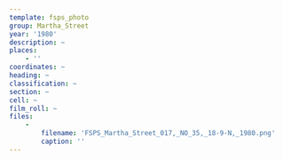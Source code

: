 ```yaml
---
template: fsps_photo
group: Martha_Street
year: '1980'
description: ~
places:
    - ''
coordinates: ~
heading: ~
classification: ~
section: ~
cell: ~
film_roll: ~
files:
    -
        filename: 'FSPS_Martha_Street_017,_NO_35,_18-9-N,_1980.png'
        caption: ''
---
```


